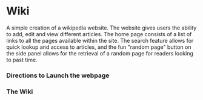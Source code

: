 # Wiki
A simple creation of a wikipedia website. The website gives users the ability to add, edit and view different articles. The home page consists of a list of links to all the pages available within the site. The search feature allows for quick lookup and access to articles, and the fun "random page" button on the side panel allows for the retrieval of a random page for readers looking to past time.

 ### Directions to Launch the webpage

 ### The Wiki

